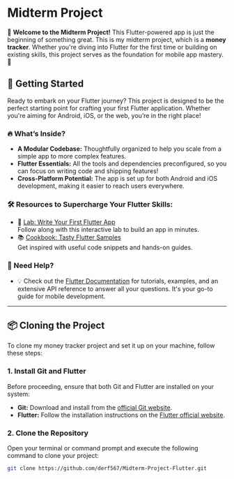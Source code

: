 # Midterm Project

🚀 **Welcome to the Midterm Project!** This Flutter-powered app is just the beginning of something great. This is my midterm project, which is a **money tracker**. Whether you're diving into Flutter for the first time or building on existing skills, this project serves as the foundation for mobile app mastery. 🌟

## 🚦 Getting Started

Ready to embark on your Flutter journey? This project is designed to be the perfect starting point for crafting your first Flutter application. Whether you're aiming for Android, iOS, or the web, you’re in the right place!

### 🔥 What’s Inside?
- **A Modular Codebase:** Thoughtfully organized to help you scale from a simple app to more complex features.
- **Flutter Essentials:** All the tools and dependencies preconfigured, so you can focus on writing code and shipping features!
- **Cross-Platform Potential:** The app is set up for both Android and iOS development, making it easier to reach users everywhere.

### 🛠 Resources to Supercharge Your Flutter Skills:
- 🌟 [Lab: Write Your First Flutter App](https://docs.flutter.dev/get-started/codelab)  
  Follow along with this interactive lab to build an app in minutes.
- 📚 [Cookbook: Tasty Flutter Samples](https://docs.flutter.dev/cookbook)  
  Get inspired with useful code snippets and hands-on guides.

### 🚀 Need Help?
- 💡 Check out the [Flutter Documentation](https://docs.flutter.dev/) for tutorials, examples, and an extensive API reference to answer all your questions. It's your go-to guide for mobile development.

---

## 📦 Cloning the Project

To clone my money tracker project and set it up on your machine, follow these steps:

### 1. Install Git and Flutter

Before proceeding, ensure that both Git and Flutter are installed on your system:

- **Git:** Download and install from the [official Git website](https://git-scm.com/downloads).
- **Flutter:** Follow the installation instructions on the [Flutter official website](https://flutter.dev/setup).

### 2. Clone the Repository

Open your terminal or command prompt and execute the following command to clone your project:

```bash
git clone https://github.com/derf567/Midterm-Project-Flutter.git
